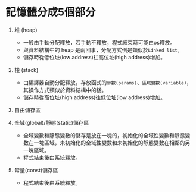 # 記憶體分成5個部分
1. 堆 (heap)
    * 一般由手動分配釋放，若手動不釋放，程式結束時可能由os釋放。
    * 與資料結構中的 heap 是兩回事，分配方式倒是類似於`Linked list`。
    * 儲存時從低位址(low address)往高位址(high address)增加。
2. 棧 (stack)
    * 由編譯器自動分配釋放，存放函式的`參數(params)`、`區域變數(variable)`，其操作方式類似於資料結構中的棧。
    * 儲存時從高位址(high address)往低位址(low address)增加。

3. 自由儲存區
4. 全域(global)/靜態(static)儲存區
    * 全域變數和靜態變數的儲存是放在一塊的，初始化的全域性變數和靜態變數在一塊區域，未初始化的全域性變數和未初始化的靜態變數在相鄰的另一塊區域。
    * 程式結束後由系統釋放。
5. 常量(const)儲存區
    * 程式結束後由系統釋放。